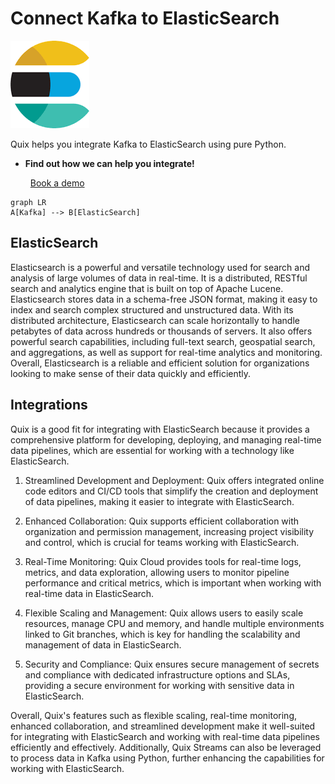 # Connect Kafka to ElasticSearch

![](./images/logo_1.jpg)

Quix helps you integrate Kafka to ElasticSearch using pure Python.

<div class="grid cards blog-grid-card" markdown>

- __Find out how we can help you integrate!__

    <a class="md-button md-button--primary" href="https://share.hsforms.com/1iW0TmZzKQMChk0lxd_tGiw4yjw2?__hstc=175542013.2303933fbd746c0ac86d9ccbe9bc9100.1728383268831.1729603416735.1729620918855.31&__hssc=175542013.1.1729620918855&__hsfp=2132701734" target="_blank" style="margin:.5rem;">Book a demo</a>

</div>

```mermaid
graph LR
A[Kafka] --> B[ElasticSearch]
```

## ElasticSearch

Elasticsearch is a powerful and versatile technology used for search and analysis of large volumes of data in real-time. It is a distributed, RESTful search and analytics engine that is built on top of Apache Lucene. Elasticsearch stores data in a schema-free JSON format, making it easy to index and search complex structured and unstructured data. With its distributed architecture, Elasticsearch can scale horizontally to handle petabytes of data across hundreds or thousands of servers. It also offers powerful search capabilities, including full-text search, geospatial search, and aggregations, as well as support for real-time analytics and monitoring. Overall, Elasticsearch is a reliable and efficient solution for organizations looking to make sense of their data quickly and efficiently.

## Integrations

Quix is a good fit for integrating with ElasticSearch because it provides a comprehensive platform for developing, deploying, and managing real-time data pipelines, which are essential for working with a technology like ElasticSearch. 

1. Streamlined Development and Deployment: Quix offers integrated online code editors and CI/CD tools that simplify the creation and deployment of data pipelines, making it easier to integrate with ElasticSearch.

2. Enhanced Collaboration: Quix supports efficient collaboration with organization and permission management, increasing project visibility and control, which is crucial for teams working with ElasticSearch.

3. Real-Time Monitoring: Quix Cloud provides tools for real-time logs, metrics, and data exploration, allowing users to monitor pipeline performance and critical metrics, which is important when working with real-time data in ElasticSearch.

4. Flexible Scaling and Management: Quix allows users to easily scale resources, manage CPU and memory, and handle multiple environments linked to Git branches, which is key for handling the scalability and management of data in ElasticSearch.

5. Security and Compliance: Quix ensures secure management of secrets and compliance with dedicated infrastructure options and SLAs, providing a secure environment for working with sensitive data in ElasticSearch.

Overall, Quix's features such as flexible scaling, real-time monitoring, enhanced collaboration, and streamlined development make it well-suited for integrating with ElasticSearch and working with real-time data pipelines efficiently and effectively. Additionally, Quix Streams can also be leveraged to process data in Kafka using Python, further enhancing the capabilities for working with ElasticSearch.

